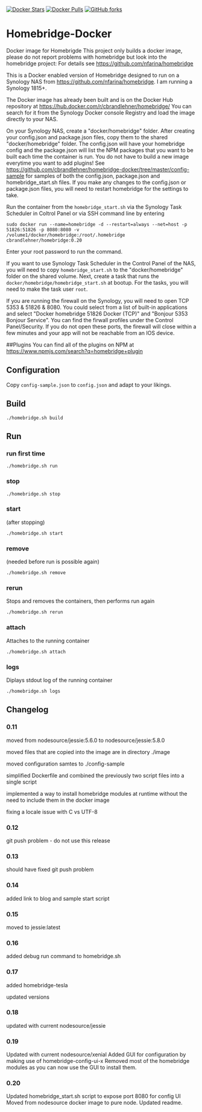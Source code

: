 [![Docker Stars](https://img.shields.io/docker/stars/cbrandlehner/homebridge.svg)](https://hub.docker.com/r/cbrandlehner/homebridge/)
[![Docker Pulls](https://img.shields.io/docker/pulls/cbrandlehner/homebridge.svg)](https://hub.docker.com/r/cbrandlehner/homebridge/)
[![GitHub forks](https://img.shields.io/github/forks/cbrandlehner/homebridge-docker.svg?style=social&label=Fork)](https://github.com/cbrandlehner/homebridge-docker)
# Homebridge-Docker

Docker image for Homebrigde
This project only builds a docker image, please do not report problems with homebridge but look into the homebridge project: For details see https://github.com/nfarina/homebridge

This is a Docker enabled version of Homebridge designed to run on a Synology NAS from https://github.com/nfarina/homebridge. I am running a Synology 1815+.

The Docker image has already been built and is on the Docker Hub repository at https://hub.docker.com/r/cbrandlehner/homebridge/ 
You can search for it from the Synology Docker console Registry and load the image directly to your NAS.

On your Synology NAS, create a "docker/homebridge" folder. After creating your config.json and package.json files, copy them to the shared "docker/homebridge" folder. The config.json will have your homebridge config and the package.json will list the NPM packages that you want to be built each time the container is run. You do not have to build a new image everytime you want to add plugins! See https://github.com/cbrandlehner/homebridge-docker/tree/master/config-sample for samples of both the config.json, package.json and homebridge_start.sh files. If you make any changes to the config.json or package.json files, you will need to restart homebridge for the settings to take.

Run the container from the `homebridge_start.sh` via the Synology Task Scheduler in Coltrol Panel or via SSH command line by entering

`sudo docker run --name=homebridge -d --restart=always --net=host -p 51826:51826 -p 8080:8080 -v /volume1/docker/homebridge:/root/.homebridge cbrandlehner/homebridge:0.20`

Enter your root password to run the command.

If you want to use Synology Task Scheduler in the Control Panel of the NAS, you will need to copy `homebridge_start.sh` to the "docker/homebridge" folder on the shared volume. Next, create a task that runs the `docker/homebridge/homebridge_start.sh` at bootup. For the tasks, you will need to make the task user `root`.

If you are running the firewall on the Synology, you will need to open TCP 5353 & 51826 & 8080. You could select from a list of built-in applications and select "Docker homebridge 51826 Docker (TCP)" and "Bonjour 5353 Bonjour Service". You can find the firwall profiles under the Control Panel/Security. If you do not open these ports, the firewall will close within a few minutes and your app will not be reachable from an IOS device.

##Plugins
You can find all of the plugins on NPM at https://www.npmjs.com/search?q=homebridge+plugin 

## Configuration

Copy `config-sample.json` to `config.json` and adapt to your likings.

## Build

`./homebridge.sh build`

## Run

### run first time

`./homebridge.sh run`

### stop

`./homebridge.sh stop`

### start

(after stopping)

`./homebridge.sh start`

### remove

(needed before run is possible again)

`./homebridge.sh remove`

### rerun

Stops and removes the containers, then performs run again

`./homebridge.sh rerun`

### attach

Attaches to the running container

`./homebridge.sh attach`

### logs

Diplays stdout log of the running container

`./homebridge.sh logs`

## Changelog
### 0.11
moved from nodesource/jessie:5.6.0 to nodesource/jessie:5.8.0

moved files that are copied into the image are in directory ./image

moved configuration samtes to ./config-sample

simplified Dockerfile and combined the previously two script files into a single script

implemented a way to install homebridge modules at runtime without the need to include them in the docker image

fixing a locale issue with C vs UTF-8

### 0.12
git push problem - do not use this release

### 0.13
should have fixed git push problem

### 0.14
added link to blog and sample start script

### 0.15
moved to jessie:latest

### 0.16
added debug run command to homebridge.sh

### 0.17
added homebridge-tesla

updated versions

### 0.18
updated with current nodesource/jessie

### 0.19
Updated with current nodesource/xenial
Added GUI for configuration by making use of homebridge-config-ui-x
Removed most of the homebridge modules as you can now use the GUI to install them.

### 0.20
Updated homebridge_start.sh script to expose port 8080 for config UI
Moved from nodesource docker image to pure node.
Updated readme.

